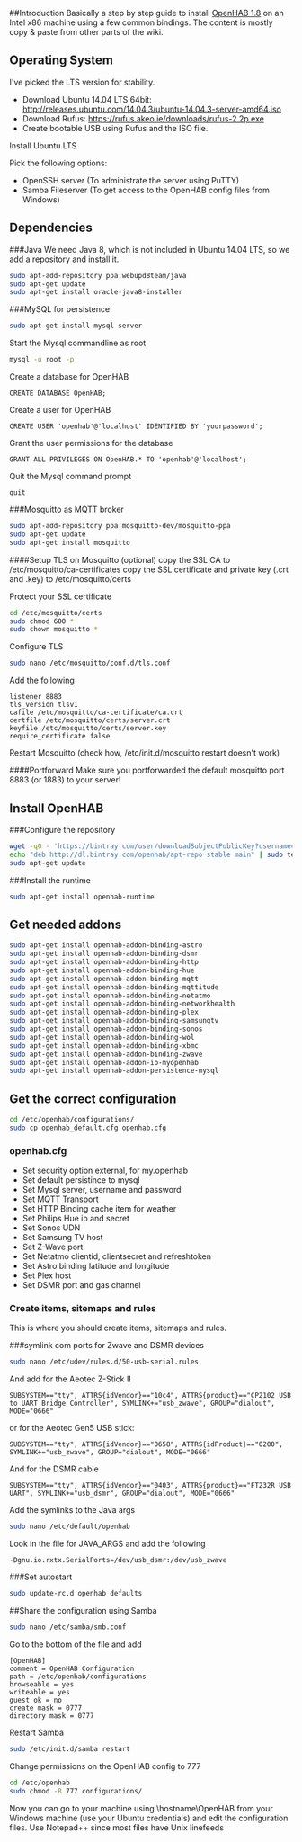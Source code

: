 ##Introduction
Basically a step by step guide to install [OpenHAB 1.8](http://www.openhab.org) on an Intel x86 machine using a few common bindings. 
The content is mostly copy & paste from other parts of the wiki.

## Operating System
I've picked the LTS version for stability.

- Download Ubuntu 14.04 LTS 64bit: http://releases.ubuntu.com/14.04.3/ubuntu-14.04.3-server-amd64.iso
- Download Rufus: https://rufus.akeo.ie/downloads/rufus-2.2p.exe
- Create bootable USB using Rufus and the ISO file.

Install Ubuntu LTS

Pick the following options:
- OpenSSH server (To administrate the server using PuTTY)
- Samba Fileserver (To get access to the OpenHAB config files from Windows)

## Dependencies
###Java
We need Java 8, which is not included in Ubuntu 14.04 LTS, so we add a repository and install it.
```bash
sudo apt-add-repository ppa:webupd8team/java
sudo apt-get update
sudo apt-get install oracle-java8-installer
```

###MySQL for persistence
```bash
sudo apt-get install mysql-server
```

Start the Mysql commandline as root
```bash
mysql -u root -p
```

Create a database for OpenHAB
```
CREATE DATABASE OpenHAB;
```
Create a user for OpenHAB
```
CREATE USER 'openhab'@'localhost' IDENTIFIED BY 'yourpassword';
```
Grant the user permissions for the database
```
GRANT ALL PRIVILEGES ON OpenHAB.* TO 'openhab'@'localhost';
```
Quit the Mysql command prompt
```
quit
```

###Mosquitto as MQTT broker
```bash
sudo apt-add-repository ppa:mosquitto-dev/mosquitto-ppa
sudo apt-get update
sudo apt-get install mosquitto
```

####Setup TLS on Mosquitto (optional)
copy the SSL CA to /etc/mosquitto/ca-certificates
copy the SSL certificate and private key (.crt and .key) to /etc/mosquitto/certs

Protect your SSL certificate
```bash
cd /etc/mosquitto/certs
sudo chmod 600 *
sudo chown mosquitto *
```

Configure TLS
```bash
sudo nano /etc/mosquitto/conf.d/tls.conf
```
Add the following
```
listener 8883
tls_version tlsv1
cafile /etc/mosquitto/ca-certificate/ca.crt
certfile /etc/mosquitto/certs/server.crt
keyfile /etc/mosquitto/certs/server.key
require_certificate false
```

Restart Mosquitto (check how, /etc/init.d/mosquitto restart doesn't work)

####Portforward
Make sure you portforwarded the default mosquitto port 8883 (or 1883) to your server!  

## Install OpenHAB 
###Configure the repository
```bash
wget -qO - 'https://bintray.com/user/downloadSubjectPublicKey?username=openhab' | sudo apt-key add -
echo "deb http://dl.bintray.com/openhab/apt-repo stable main" | sudo tee /etc/apt/sources.list.d/openhab.list
sudo apt-get update
```

###Install the runtime
```bash
sudo apt-get install openhab-runtime
```

## Get needed addons
```bash
sudo apt-get install openhab-addon-binding-astro
sudo apt-get install openhab-addon-binding-dsmr
sudo apt-get install openhab-addon-binding-http
sudo apt-get install openhab-addon-binding-hue
sudo apt-get install openhab-addon-binding-mqtt
sudo apt-get install openhab-addon-binding-mqttitude
sudo apt-get install openhab-addon-binding-netatmo
sudo apt-get install openhab-addon-binding-networkhealth
sudo apt-get install openhab-addon-binding-plex
sudo apt-get install openhab-addon-binding-samsungtv
sudo apt-get install openhab-addon-binding-sonos
sudo apt-get install openhab-addon-binding-wol
sudo apt-get install openhab-addon-binding-xbmc
sudo apt-get install openhab-addon-binding-zwave
sudo apt-get install openhab-addon-io-myopenhab
sudo apt-get install openhab-addon-persistence-mysql
```

## Get the correct configuration
```bash
cd /etc/openhab/configurations/
sudo cp openhab_default.cfg openhab.cfg
```

### openhab.cfg
- Set security option external, for my.openhab
- Set default persistince to mysql
- Set Mysql server, username and password
- Set MQTT Transport
- Set HTTP Binding cache item for weather
- Set Philips Hue ip and secret
- Set Sonos UDN
- Set Samsung TV host
- Set Z-Wave port
- Set Netatmo clientid, clientsecret and refreshtoken
- Set Astro binding latitude and longitude 
- Set Plex host
- Set DSMR port and gas channel

### Create items, sitemaps and rules
This is where you should create items, sitemaps and rules.

###symlink com ports for Zwave and DSMR devices
```bash
sudo nano /etc/udev/rules.d/50-usb-serial.rules
```
And add for the Aeotec Z-Stick II
```
SUBSYSTEM=="tty", ATTRS{idVendor}=="10c4", ATTRS{product}=="CP2102 USB to UART Bridge Controller", SYMLINK+="usb_zwave", GROUP="dialout", MODE="0666"
```
or for the Aeotec Gen5 USB stick:
```
SUBSYSTEM=="tty", ATTRS{idVendor}=="0658", ATTRS{idProduct}=="0200", SYMLINK+="usb_zwave", GROUP="dialout", MODE="0666"
```

And for the DSMR cable
```
SUBSYSTEM=="tty", ATTRS{idVendor}=="0403", ATTRS{product}=="FT232R USB UART", SYMLINK+="usb_dsmr", GROUP="dialout", MODE="0666"
```
Add the symlinks to the Java args
```bash
sudo nano /etc/default/openhab
```
Look in the file for JAVA_ARGS and add the following
```
-Dgnu.io.rxtx.SerialPorts=/dev/usb_dsmr:/dev/usb_zwave
```

###Set autostart
```bash
sudo update-rc.d openhab defaults
```

##Share the configuration using Samba
```bash
sudo nano /etc/samba/smb.conf
```
Go to the bottom of the file and add
```
[OpenHAB]
comment = OpenHAB Configuration
path = /etc/openhab/configurations
browseable = yes
writeable = yes
guest ok = no
create mask = 0777
directory mask = 0777
```
Restart Samba
```bash
sudo /etc/init.d/samba restart
```
Change permissions on the OpenHAB config to 777
```bash
cd /etc/openhab
sudo chmod -R 777 configurations/
```

Now you can go to your machine using \\hostname\OpenHAB from your Windows machine (use your Ubuntu credentials) and edit the configuration files.
Use Notepad++ since most files have Unix linefeeds